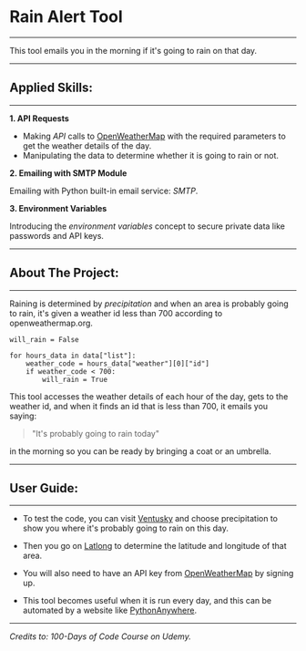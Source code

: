 # Rain Alert Tool

---

This tool emails you in the morning if it's going to rain on that day.

---

## Applied Skills:

---
**1. API Requests**

- Making _API_ calls to [OpenWeatherMap](https://api.openweathermap.org/data/2.5/forecast) with the required parameters 
to get the weather details of the day.
- Manipulating the data to determine whether it is going to rain or not.

**2. Emailing with SMTP Module**

Emailing with Python built-in email service: _SMTP_.

**3. Environment Variables**

Introducing the _environment variables_ concept to secure private data like passwords and API keys.

---

## About The Project:

---

Raining is determined by _precipitation_ and when an area is probably going to rain, it's given a weather id less than 700 according to openweathermap.org.

```
will_rain = False

for hours_data in data["list"]:
    weather_code = hours_data["weather"][0]["id"]
    if weather_code < 700:
        will_rain = True
```

This tool accesses the weather details of each hour of the day, gets to the weather id, and when it finds an id that is less than 700, it emails you saying: 
>"It's probably going to rain today" 

in the morning so you can be ready by bringing a coat or an umbrella.

---

## User Guide:

---

- To test the code, you can visit [Ventusky](https://www.ventusky.com) and choose precipitation to show you where it's probably
going to rain on this day.

- Then you go on [Latlong](https://www.latlong.net/) to determine the latitude and longitude of that area.

- You will also need to have an API key from [OpenWeatherMap](https://openweathermap.org/) by signing up.
- This tool becomes useful when it is run every day, and this can be automated by a website like [PythonAnywhere](https://www.pythonanywhere.com/).

---
_Credits to: 100-Days of Code Course on Udemy._
